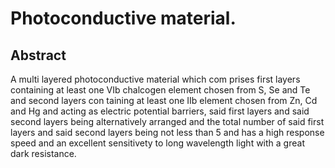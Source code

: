 # Photoconductive material.

## Abstract
A multi layered photoconductive material which com prises first layers containing at least one VIb chalcogen element chosen from S, Se and Te and second layers con taining at least one IIb element chosen from Zn, Cd and Hg and acting as electric potential barriers, said first layers and said second layers being alternatively arranged and the total number of said first layers and said second layers being not less than 5 and has a high response speed and an excellent sensitivety to long wavelength light with a great dark resistance.